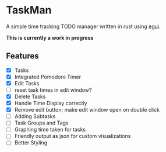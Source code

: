 # TaskMan
A simple time tracking TODO manager written in rust using [egui](https://github.com/emilk/egui).

**This is currently a work in progress**

## Features
- [x] Tasks
- [x] Integrated Pomodoro Timer
- [x] Edit Tasks
- [ ] reset task times in edit window?
- [x] Delete Tasks
- [x] Handle Time Display correctly
- [x] Remove edit button; make edit window open on double click
- [ ] Adding Subtasks
- [ ] Task Groups and Tags
- [ ] Graphing time taken for tasks
- [ ] Friendly output as json for custom visualizations
- [ ] Better Styling
